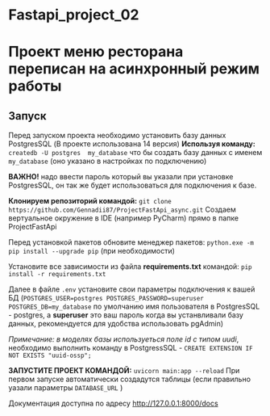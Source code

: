 # Fastapi_project_02
# Проект меню ресторана переписан на асинхронный режим работы

## Запуск
Перед запуском проекта необходимо установить базу данных PostgresSQL (В проекте использована 14 версия)
**Используя команду:** ```createdb -U postgres  my_database``` что бы создать базу данных с именем ```my_database``` (оно указано в настройках по подключению) 

**ВАЖНО!** надо ввести пароль который вы указали при установке PostgresSQL, он так же будет использоваться для подключения к базе.

**Клонируем репозиторий командой:** ```git clone https://github.com/Gennadii87/ProjectFastApi_async.git```
Создаем вертуальное окружение в IDE (например PyCharm) прямо в папке ProjectFastApi

Перед установкой пакетов обновите менеджер пакетов: ```python.exe -m pip install --upgrade pip```  (при необходимости)

Установите все зависимости из файла **requirements.txt**  командой: ```pip install -r requirements.txt```

Далее в файле ```.env``` установите свои параметры подключения к вашей БД (`POSTGRES_USER=postgres POSTGRES_PASSWORD=superuser
POSTGRES_DB=my_database` по умолчанию имя пользователя в PostgresSQL -  postgres, а **superuser** это ваш пароль когда вы устанвливали базу данных, рекомендуется для удобства использовать pgAdmin)

*Примечание: в моделях базы используеться поле id с типом uudi*, необходимо выполнить команду в PostgressSQL - ```CREATE EXTENSION IF NOT EXISTS "uuid-ossp";```

**ЗАПУСТИТЕ ПРОЕКТ КОМАНДОЙ:** ```uvicorn main:app --reload```
При первом запуске автоматически создадутся таблицы (если правильно уазали параметры ```DATABASE_URL``` )

Документация доступна по адресу <http://127.0.0.1:8000/docs>